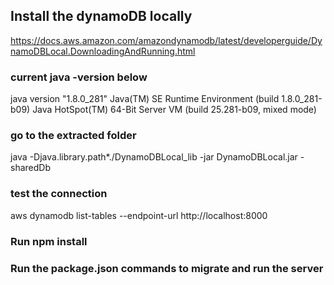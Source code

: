 
## Install the dynamoDB locally

https://docs.aws.amazon.com/amazondynamodb/latest/developerguide/DynamoDBLocal.DownloadingAndRunning.html

### current java -version below
java version "1.8.0_281"
Java(TM) SE Runtime Environment (build 1.8.0_281-b09)
Java HotSpot(TM) 64-Bit Server VM (build 25.281-b09, mixed mode)

### go to the extracted folder
java -Djava.library.path*./DynamoDBLocal_lib -jar DynamoDBLocal.jar -sharedDb

### test the connection
aws dynamodb list-tables --endpoint-url http://localhost:8000

### Run npm install
### Run the package.json commands to migrate and run the server